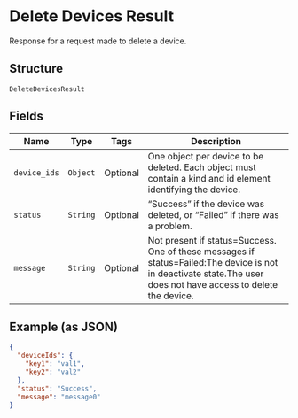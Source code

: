 
# Delete Devices Result

Response for a request made to delete a device.

## Structure

`DeleteDevicesResult`

## Fields

| Name | Type | Tags | Description |
|  --- | --- | --- | --- |
| `device_ids` | `Object` | Optional | One object per device to be deleted. Each object must contain a kind and id element identifying the device. |
| `status` | `String` | Optional | “Success” if the device was deleted, or “Failed” if there was a problem. |
| `message` | `String` | Optional | Not present if status=Success. One of these messages if status=Failed:The device is not in deactivate state.The user does not have access to delete the device. |

## Example (as JSON)

```json
{
  "deviceIds": {
    "key1": "val1",
    "key2": "val2"
  },
  "status": "Success",
  "message": "message0"
}
```

